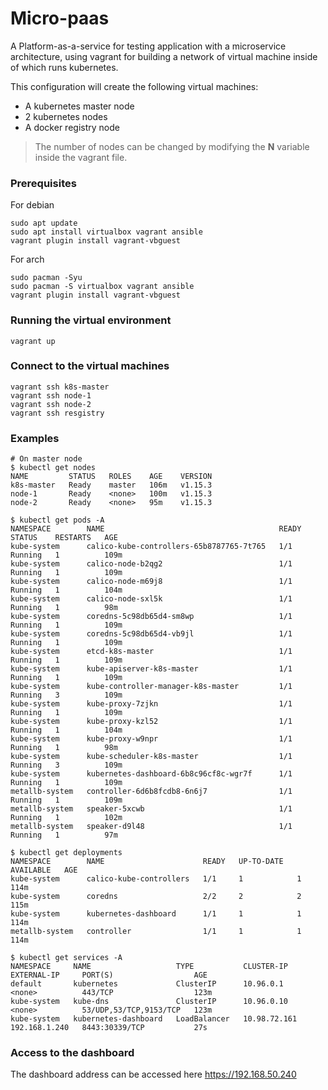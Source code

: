 # Micro-paas
A Platform-as-a-service for testing application with a microservice architecture, using vagrant for building a network of virtual machine inside of which runs kubernetes.

This configuration will create the following virtual machines:
* A kubernetes master node  
* 2 kubernetes nodes
* A docker registry node

>The number of nodes can be changed by modifying the **N** variable inside the vagrant file.

### Prerequisites
For debian
```
sudo apt update
sudo apt install virtualbox vagrant ansible
vagrant plugin install vagrant-vbguest
```

For arch 
```
sudo pacman -Syu
sudo pacman -S virtualbox vagrant ansible
vagrant plugin install vagrant-vbguest
```

### Running the virtual environment
```
vagrant up
```

### Connect to the virtual machines
```
vagrant ssh k8s-master
vagrant ssh node-1
vagrant ssh node-2
vagrant ssh resgistry
```

### Examples
```
# On master node
$ kubectl get nodes
NAME         STATUS   ROLES    AGE    VERSION
k8s-master   Ready    master   106m   v1.15.3
node-1       Ready    <none>   100m   v1.15.3
node-2       Ready    <none>   95m    v1.15.3

$ kubectl get pods -A
NAMESPACE        NAME                                       READY   STATUS    RESTARTS   AGE
kube-system      calico-kube-controllers-65b8787765-7t765   1/1     Running   1          109m
kube-system      calico-node-b2qg2                          1/1     Running   1          109m
kube-system      calico-node-m69j8                          1/1     Running   1          104m
kube-system      calico-node-sxl5k                          1/1     Running   1          98m
kube-system      coredns-5c98db65d4-sm8wp                   1/1     Running   1          109m
kube-system      coredns-5c98db65d4-vb9jl                   1/1     Running   1          109m
kube-system      etcd-k8s-master                            1/1     Running   1          109m
kube-system      kube-apiserver-k8s-master                  1/1     Running   1          109m
kube-system      kube-controller-manager-k8s-master         1/1     Running   3          109m
kube-system      kube-proxy-7zjkn                           1/1     Running   1          109m
kube-system      kube-proxy-kzl52                           1/1     Running   1          104m
kube-system      kube-proxy-w9npr                           1/1     Running   1          98m
kube-system      kube-scheduler-k8s-master                  1/1     Running   3          109m
kube-system      kubernetes-dashboard-6b8c96cf8c-wgr7f      1/1     Running   1          109m
metallb-system   controller-6d6b8fcdb8-6n6j7                1/1     Running   1          109m
metallb-system   speaker-5xcwb                              1/1     Running   1          102m
metallb-system   speaker-d9l48                              1/1     Running   1          97m

$ kubectl get deployments
NAMESPACE        NAME                      READY   UP-TO-DATE   AVAILABLE   AGE
kube-system      calico-kube-controllers   1/1     1            1           114m
kube-system      coredns                   2/2     2            2           115m
kube-system      kubernetes-dashboard      1/1     1            1           114m
metallb-system   controller                1/1     1            1           114m

$ kubectl get services -A
NAMESPACE     NAME                   TYPE           CLUSTER-IP     EXTERNAL-IP     PORT(S)                  AGE
default       kubernetes             ClusterIP      10.96.0.1      <none>          443/TCP                  123m
kube-system   kube-dns               ClusterIP      10.96.0.10     <none>          53/UDP,53/TCP,9153/TCP   123m
kube-system   kubernetes-dashboard   LoadBalancer   10.98.72.161   192.168.1.240   8443:30339/TCP           27s

```

### Access to the dashboard
The dashboard address can be accessed here https://192.168.50.240 

